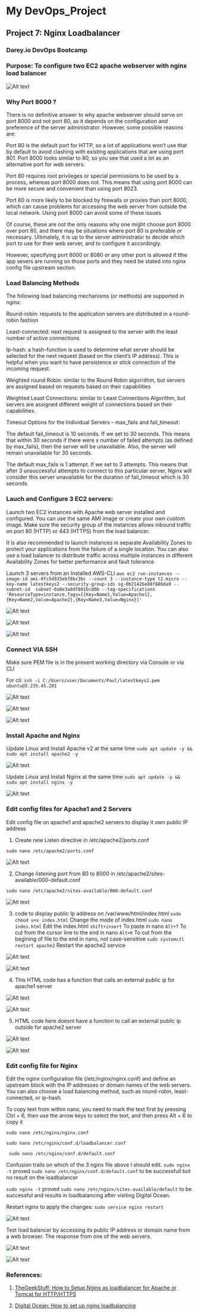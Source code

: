 # My DevOps_Project 

## Project 7: Nginx Loadbalancer

### Darey.io DevOps Bootcamp

### Purpose: To configure two EC2 apache webserver  with nginx load balancer 


![Alt text](img/00.loadbalancer.png)


### Why Port 8000 ?
There is no definitive answer to why apache webserver should serve on port 8000 and not port 80, as it depends on the configuration and preference of the server administrator. However, some possible reasons are:

Port 80 is the default port for HTTP, so a lot of applications won’t use that by default to avoid clashing with existing applications that are using port 801. Port 8000 looks similar to 80, so you see that used a lot as an alternative port for web servers.

Port 80 requires root privileges or special permissions to be used by a process, whereas port 8000 does not. This means that using port 8000 can be more secure and convenient than using port 8023.

Port 80 is more likely to be blocked by firewalls or proxies than port 8000, which can cause problems for accessing the web server from outside the local network. Using port 8000 can avoid some of these issues

Of course, these are not the only reasons why one might choose port 8000 over port 80, and there may be situations where port 80 is preferable or necessary. Ultimately, it is up to the server administrator to decide which port to use for their web server, and to configure it accordingly.

However, specifying port 8000 or 8080 or any other port is allowed if tthe app severs are running on those ports and they need be stated into nginx config file upstream section. 




### Load Balancing Methods
The following load balancing mechanisms (or methods) are supported in nginx: 

Round-robin: requests to the application servers are distributed in a round-robin fashion

Least-connected: next request is assigned to the server with the least number of active connections

Ip-hash: a hash-function is used to determine what server should be selected for the next request (based on the client’s IP address). This is helpful when you want to have persistence or stick connection of the incoming request. 

Weighted round Robin: similar to the Round Robin algorrithm, but servers are assigned based on requests based on their capabilities

Weighted Least Connections: similar to  Least Connections Algorithm,
but servers are assigned different weight of connections based on their capabilities.

Timeout Options for the Individual Servers – max_fails and fail_timeout:

The default fail_timeout is 10 seconds. If we set to 30 seconds. This means that within 30 seconds if there were x number of failed attempts (as defined by max_fails), then the server will be unavailable. Also, the server will remain unavailable for 30 seconds.

The default max_fails is 1 attempt. If we set to 3 attempts. This means that after 3 unsuccessful attempts to connect to this particular server, Nginx will consider this server unavailable for the duration of fail_timeout which is 30 seconds.




### Lauch and Configure 3 EC2 servers:

Launch two EC2 instances with Apache web server installed and configured. You can use the same AMI image or create your own custom image. Make sure the security group of the instances allows inbound traffic on port 80 (HTTP) or 443 (HTTPS) from the load balancer.  

It is also recommended to launch instances in separate Availability Zones to protect your applications from the failure of a single location. You can also use a load balancer to distribute traffic across multiple instances in different Availability Zones for better performance and fault tolerance

Launch 3 servers from an Installed AWS-CLI
```aws ec2 run-instances --image-id ami-0fc5d935ebf8bc3bc --count 3 --instance-type t2.micro --key-name latestkeys2 --security-group-ids sg-0b21426e88f886da9 --subnet-id  subnet-0a0e3a8df801bcd0b --tag-specifications 'ResourceType=instance,Tags=[{Key=Name1,Value=Apache1},{Key=Name2,Value=Apache2},{Key=Name3,Value=Nginx}]'```   


![Alt text](img/01a.EC2servers.png)

![Alt text](img/01b.EC2servers.png)

![Alt text](img/1c.Newrule.png)



### Connect VIA SSH

Make sure PEM file is in the present working directory via Console
or via CLI

For cli: 
```ssh -i C:/Users/user/Documents/Paul/latestkeys2.pem ubuntu@3.235.45.201```

![Alt text](img/2a.sshapache1.png)

![Alt text](img/2b.sshapache2.png)

![Alt text](img/2c.sshnginx.png)


### Install Apache and Nginx

Update Linux and Install Apache v2 at the same time
```sudo apt update -y &&  sudo apt install apache2 -y```

![Alt text](img/3a.apacheruns.png)


Update Linux and Install Nginx at the same time
```sudo apt update -y && sudo apt install nginx -y```

![Alt text](img/3b.nginxruns.png)


### Edit config files for Apache1 and 2 Servers

Edit config file on apache1 and apache2 servers to display it own public IP address

1. Create new Listen directive in /etc/apache2/ports.conf

```sudo nano /etc/apache2/ports.conf```

![Alt text](img/4a.listendirective.png)


2. Change listening port from 80 to 8000 in /etc/apache2/sites-available/000-default.conf

```sudo nano /etc/apache2/sites-available/000-default.conf```

![Alt text](img/4b.changedport.png)

3. code to display public Ip address on /var/www/html/index.html
```sudo chmod u+x index.html```        Change the mode of index.html
```sudo nano index.html```             Edit the index.html
```shift+insert```                     To paste in nano 
```Alt+T```                            To cut from the cursor line to the end in nano
```Alt+K```                            To cut from the begining of file to the end in nano, not case-sensitive
```sudo systemctl restart apache2```   Restart the apache2 service

![Alt text](img/4c.c_operations.png)

![Alt text](img/4c.newbrowserport.png)


4. This HTML code has a function that calls an external public ip for apache1 server

![Alt text](img/4d.htmlcode.png)

![Alt text](img/4e.mypublicip.png)


5. HTML code here doesnt have a function to call an external public ip outside for apache2 server

![Alt text](img/5a.htmlcode.png)

![Alt text](img/5b.mypublicip.png)




### Edit config file for Nginx

Edit the nginx configuration file (/etc/nginx/nginx.conf) and define an upstream block with the IP addresses or domain names of the web servers. You can also choose a load balancing method, such as round-robin, least-connected, or ip-hash. 

To copy text from within nano, you need to mark the text first by pressing Ctrl + 6, then use the arrow keys to select the text, and then press Alt + 6 to copy it

```sudo nano /etc/nginx/nginx.conf```

```sudo nano /etc/nginx/conf.d/loadbalancer.conf```

``` sudo nano /etc/nginx/conf.d/default.conf```

Confusion trails on which of the 3 nginx file above I should edit.
```sudo nginx -t``` proved ```sudo nano /etc/nginx/conf.d/default.conf``` to be successfull but no result on the loadbalancer

```sudo nginx -t``` proved ```sudo nano /etc/nginx/sites-available/default``` to be successful and results in loadbalancing after visiting Digital Ocean.

Restart nginx to apply the changes: ```sudo service nginx restart```

![Alt text](img/6a.configOK.png)

Test  load balancer by accessing its public IP address or domain name from a web browser. The response from one of the web servers.

![Alt text](img/6b.loadbalapache1.png)

![Alt text](img/6c.loadbalapache2.png)




### References:

1. [TheGeekStuff: How to Setup Nginx as loadbalancer for Apache or Tomcat for HTTP/HTTPS](https://www.thegeekstuff.com/2017/01/nginx-loadbalancer/)

2. [Digital Ocean: How to set up nginx loadbalancing](https://www.digitalocean.com/community/tutorials/how-to-set-up-nginx-load-balancing)

